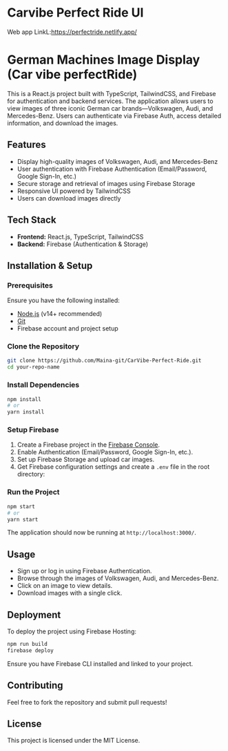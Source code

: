 # Carvibe Perfect Ride UI
Web app LinkL:https://perfectride.netlify.app/
# German Machines Image Display (Car vibe perfectRide)

This is a React.js project built with TypeScript, TailwindCSS, and Firebase for authentication and backend services. The application allows users to view images of three iconic German car brands—Volkswagen, Audi, and Mercedes-Benz. Users can authenticate via Firebase Auth, access detailed information, and download the images.

## Features
- Display high-quality images of Volkswagen, Audi, and Mercedes-Benz
- User authentication with Firebase Authentication (Email/Password, Google Sign-In, etc.)
- Secure storage and retrieval of images using Firebase Storage
- Responsive UI powered by TailwindCSS
- Users can download images directly

## Tech Stack
- **Frontend:** React.js, TypeScript, TailwindCSS
- **Backend:** Firebase (Authentication & Storage)

## Installation & Setup
### Prerequisites
Ensure you have the following installed:
- [Node.js](https://nodejs.org/) (v14+ recommended)
- [Git](https://git-scm.com/)
- Firebase account and project setup

### Clone the Repository
```bash
git clone https://github.com/Maina-git/CarVibe-Perfect-Ride.git
cd your-repo-name
```

### Install Dependencies
```bash
npm install
# or
yarn install
```

### Setup Firebase
1. Create a Firebase project in the [Firebase Console](https://console.firebase.google.com/).
2. Enable Authentication (Email/Password, Google Sign-In, etc.).
3. Set up Firebase Storage and upload car images.
4. Get Firebase configuration settings and create a `.env` file in the root directory:


### Run the Project
```bash
npm start
# or
yarn start
```
The application should now be running at `http://localhost:3000/`.

## Usage
- Sign up or log in using Firebase Authentication.
- Browse through the images of Volkswagen, Audi, and Mercedes-Benz.
- Click on an image to view details.
- Download images with a single click.

## Deployment
To deploy the project using Firebase Hosting:
```bash
npm run build
firebase deploy
```
Ensure you have Firebase CLI installed and linked to your project.

## Contributing
Feel free to fork the repository and submit pull requests!

## License
This project is licensed under the MIT License.

